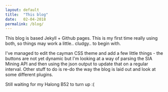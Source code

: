 ```yaml
---
layout: default
title:  "This blog"
date:   02-04-2018
permalink: /blog/
---
```


This blog is based Jekyll + Github pages. This is my first time really using both, so things may work a little.. cludgy.. to begin with. 

I've managed to edit the cayman CSS theme and add a few little things - the buttons are not yet dynamic but I'm looking at a way of parsing the SIA Mining API and then using the json output to update that on a regular interval. Other stuff to do is re-do the way the blog is laid out and look at some different plugins. 

Still waiting for my Halong B52 to turn up :(


